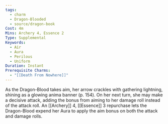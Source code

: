 ```yaml
---
tags:
  - charm
  - Dragon-Blooded
  - source/dragon-book
Cost: 4m
Mins: Archery 4, Essence 2
Type: Supplemental
Keywords:
  - Air
  - Aura
  - Perilous
  - Uniform
Duration: Instant
Prerequisite Charms:
  - "[[Death From Nowhere]]"
---
```

As the Dragon-Blood takes aim, her arrow crackles with gathering lightning, shining as a glowing anima banner (p. 154). On her next turn, she may make a decisive attack, adding the bonus from aiming to her damage roll instead of the attack roll. An [[Archery]] 4, [[Essence]] 3 repurchase lets the Dragon-Blood expend her Aura to apply the aim bonus on both the attack and damage rolls.